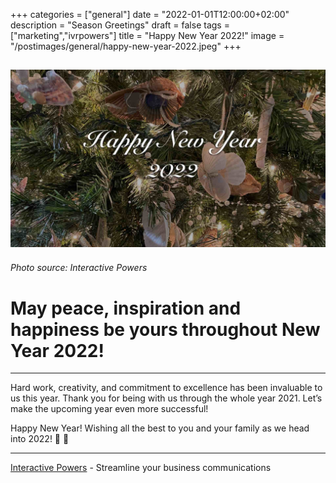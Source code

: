 +++
categories = ["general"]
date = "2022-01-01T12:00:00+02:00"
description = "Season Greetings"
draft = false
tags = ["marketing","ivrpowers"]
title = "Happy New Year 2022!"
image = "/postimages/general/happy-new-year-2022.jpeg"
+++

![Interactive Powers](/postimages/general/happy-new-year-2022.jpeg)
---------
###### Photo source: Interactive Powers

# May peace, inspiration and happiness be yours throughout New Year 2022!
---

Hard work, creativity, and commitment to excellence has been invaluable to us this year. Thank you for being with us through the whole year 2021. Let’s make the upcoming year even more successful!

Happy New Year! Wishing all the best to you and your family as we head into 2022! 🍾 🥂

---
[Interactive Powers](http://www.ivrpowers.com/) - Streamline your business communications

